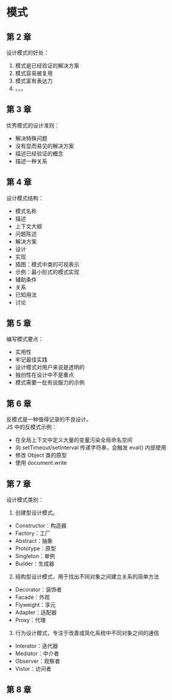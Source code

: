 # 模式
## 第 2 章
设计模式的好处：
1. 模式是已经验证的解决方案
2. 模式容易被复用
3. 模式富有表达力
4. 。。。

## 第 3 章
优秀模式的设计准则：
+ 解决特殊问题
+ 没有显而易见的解决方案
+ 描述已经验证的概念
+ 描述一种关系

## 第 4 章
设计模式结构：
+ 模式名称
+ 描述
+ 上下文大纲
+ 问题陈述
+ 解决方案
+ 设计
+ 实现
+ 插图：模式中类的可视表示
+ 示例：最小形式的模式实现
+ 辅助条件
+ 关系
+ 已知用法
+ 讨论

## 第 5 章
编写模式要点：
+ 实用性
+ 牢记最佳实践
+ 设计模式对用户来说是透明的
+ 独创性在设计中不是重点
+ 模式需要一批有说服力的示例

## 第 6 章
反模式是一种值得记录的不良设计。  
JS 中的反模式示例：
+ 在全局上下文中定义大量的变量污染全局命名空间
+ 向 setTimeout/setInterval 传递字符串，会触发 eval() 内部使用
+ 修改 Object 类的原型
+ 使用 document.write

## 第 7 章
设计模式类别：
1. 创建型设计模式。
  + Constructor：构造器
  + Factory：工厂
  + Abstract：抽象
  + Prototype：原型
  + Singleton：单例
  + Builder：生成器
2. 结构型设计模式，用于找出不同对象之间建立关系的简单方法
  + Decorator：装饰者
  + Facade：外观
  + Flyweight：享元
  + Adapter：适配器
  + Proxy：代理
3. 行为设计模式，专注于改善或简化系统中不同对象之间的通信
  + Interator：迭代器
  + Mediator：中介者
  + Observer：观察者
  + Vistor：访问者
## 第 8 章
